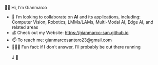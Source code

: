 🙋🏼 Hi, I’m Gianmarco
- 👀 I’m looking to collaborate on <b>AI</b> and its applications, including: Computer Vision, Robotics, LMMs/LAMs, Multi-Modal AI, Edge AI, and related areas
- 💰 Check out my Website: https://gianmarco-san.github.io
- 📫 To reach me: gianmarcosantoro23@gmail.com
- 🏃🏻‍♂️ Fun fact: if I don't answer, I'll probably be out there running
<br><br>J 🌈

<!---
Gianmarco-San/Gianmarco-San is a ✨ special ✨ repository because its `README.md` (this file) appears on your GitHub profile.
You can click the Preview link to take a look at your changes.
--->
